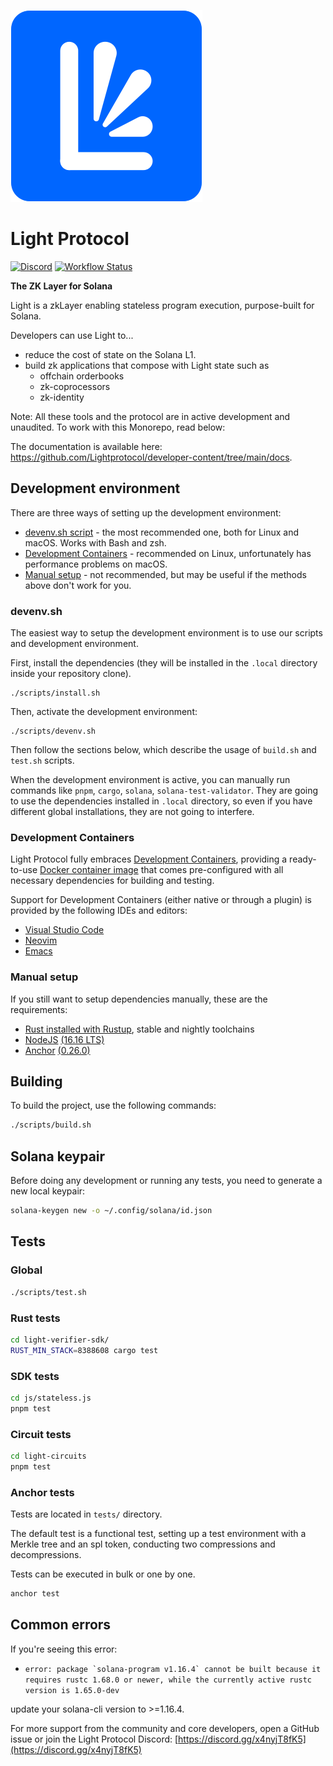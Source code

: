 [![Light Protocol](assets/logo.svg)](https://lightprotocol.com)

# Light Protocol

[![Discord](https://img.shields.io/discord/892771619687268383?label=discord&logo=discord)](https://discord.gg/WDAAaX6je2)
[![Workflow Status](https://github.com/Lightprotocol/light-protocol-onchain/workflows/programs-test/badge.svg)](https://github.com/Lightprotocol/light-poseidon/actions?query=workflow)

**The ZK Layer for Solana**

Light is a zkLayer enabling stateless program execution, purpose-built for Solana.

Developers can use Light to...

- reduce the cost of state on the Solana L1.
- build zk applications that compose with Light state such as
  - offchain orderbooks
  - zk-coprocessors
  - zk-identity

Note: All these tools and the protocol are in active development and unaudited.
To work with this Monorepo, read below:

The documentation is available here: https://github.com/Lightprotocol/developer-content/tree/main/docs.

## Development environment

There are three ways of setting up the development environment:

- [devenv.sh script](#devenv.sh) - the most recommended one, both for Linux and
  macOS. Works with Bash and zsh.
- [Development Containers](#development-containers) - recommended on Linux,
  unfortunately has performance problems on macOS.
- [Manual setup](#manual-setup) - not recommended, but may be useful if the
  methods above don't work for you.

### devenv.sh

The easiest way to setup the development environment is to use our scripts
and development environment.

First, install the dependencies (they will be installed in the `.local`
directory inside your repository clone).

```
./scripts/install.sh
```

Then, activate the development environment:

```
./scripts/devenv.sh
```

Then follow the sections below, which describe the usage of `build.sh` and
`test.sh` scripts.

When the development environment is active, you can manually run commands
like `pnpm`, `cargo`, `solana`, `solana-test-validator`. They are going to
use the dependencies installed in `.local` directory, so even if you have
different global installations, they are not going to interfere.

### Development Containers

Light Protocol fully embraces [Development Containers](https://containers.dev/),
providing a ready-to-use
[Docker container image](https://github.com/Lightprotocol/dockerfiles/pkgs/container/devcontainer)
that comes pre-configured with all necessary dependencies for building and testing.

Support for Development Containers (either native or through a plugin) is
provided by the following IDEs and editors:

- [Visual Studio Code](https://code.visualstudio.com/docs/devcontainers/containers)
- [Neovim](https://github.com/esensar/nvim-dev-container)
- [Emacs](https://github.com/emacs-lsp/lsp-docker)

### Manual setup

If you still want to setup dependencies manually, these are the requirements:

- [Rust installed with Rustup](https://rustup.rs/), stable and nightly toolchains
- [NodeJS](https://nodejs.org/) [(16.16 LTS)](https://nodejs.org/en/blog/release/v16.16.0)
- [Anchor](https://www.anchor-lang.com/) [(0.26.0)](https://crates.io/crates/anchor-cli/0.26.0)

## Building

To build the project, use the following commands:

```bash
./scripts/build.sh
```

## Solana keypair

Before doing any development or running any tests, you need to generate a new
local keypair:

```bash
solana-keygen new -o ~/.config/solana/id.json
```

## Tests

### Global

```bash
./scripts/test.sh
```

### Rust tests

```bash
cd light-verifier-sdk/
RUST_MIN_STACK=8388608 cargo test
```

### SDK tests

```bash
cd js/stateless.js
pnpm test
```

### Circuit tests

```bash
cd light-circuits
pnpm test
```

### Anchor tests

Tests are located in `tests/` directory.

The default test is a functional test, setting up a test environment with a
Merkle tree and an spl token, conducting two compressions and decompressions.

Tests can be executed in bulk or one by one.

```bash
anchor test
```

## Common errors

If you're seeing this error:

- ``error: package `solana-program v1.16.4` cannot be built because it requires rustc 1.68.0 or newer, while the currently active rustc version is 1.65.0-dev``

update your solana-cli version to >=1.16.4.

For more support from the community and core developers, open a GitHub issue or join the Light Protocol
Discord: [https://discord.gg/x4nyjT8fK5](https://discord.gg/x4nyjT8fK5)
